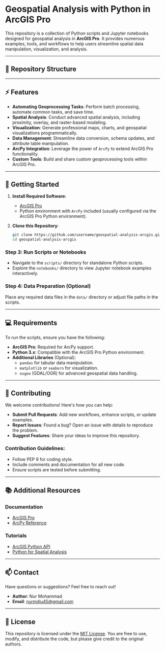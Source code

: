 # Geospatial Analysis with Python in ArcGIS Pro

This repository is a collection of Python scripts and Jupyter notebooks designed for geospatial analysis in **ArcGIS Pro**. It provides numerous examples, tools, and workflows to help users streamline spatial data manipulation, visualization, and analysis.

---

## 📂 Repository Structure


---

## ⚡ Features

- **Automating Geoprocessing Tasks**: Perform batch processing, automate common tasks, and save time.
- **Spatial Analysis**: Conduct advanced spatial analysis, including proximity, overlay, and raster-based modeling.
- **Visualization**: Generate professional maps, charts, and geospatial visualizations programmatically.
- **Data Management**: Streamline data conversion, schema updates, and attribute table manipulation.
- **ArcPy Integration**: Leverage the power of `ArcPy` to extend ArcGIS Pro functionality.
- **Custom Tools**: Build and share custom geoprocessing tools within ArcGIS Pro.

---

## 🔨 Getting Started

1. **Install Required Software**:
   - [ArcGIS Pro](https://www.esri.com/en-us/arcgis/products/arcgis-pro/overview)
   - Python environment with `ArcPy` included (usually configured via the ArcGIS Pro Python environment).

2. **Clone this Repository**:
   ```bash
   git clone https://github.com/username/geospatial-analysis-arcgis.git
   cd geospatial-analysis-arcgis


### Step 3: Run Scripts or Notebooks

- Navigate to the `scripts/` directory for standalone Python scripts.
- Explore the `notebooks/` directory to view Jupyter notebook examples interactively.

### Step 4: Data Preparation (Optional)

Place any required data files in the `data/` directory or adjust file paths in the scripts.

---


## 💻 Requirements

To run the scripts, ensure you have the following:

- **ArcGIS Pro**: Required for ArcPy support.
- **Python 3.x**: Compatible with the ArcGIS Pro Python environment.
- **Additional Libraries** (Optional):
  - `pandas` for tabular data manipulation.
  - `matplotlib` or `seaborn` for visualization.
  - `osgeo` (GDAL/OGR) for advanced geospatial data handling.

---

## 🤝 Contributing

We welcome contributions! Here's how you can help:

- **Submit Pull Requests**: Add new workflows, enhance scripts, or update examples.
- **Report Issues**: Found a bug? Open an issue with details to reproduce the problem.
- **Suggest Features**: Share your ideas to improve this repository.

### Contribution Guidelines:
- Follow PEP 8 for coding style.
- Include comments and documentation for all new code.
- Ensure scripts are tested before submitting.

---

## 📚 Additional Resources

### Documentation
- [ArcGIS Pro](https://pro.arcgis.com/en/pro-app/latest/help/main/welcome-to-the-arcgis-pro-help.htm)
- [ArcPy Reference](https://pro.arcgis.com/en/pro-app/latest/arcpy/main/arcgis-python-api.htm)

### Tutorials
- [ArcGIS Python API](https://developers.arcgis.com/python/)
- [Python for Spatial Analysis](https://geo-python.github.io/)

---

## 📫 Contact

Have questions or suggestions? Feel free to reach out!

- **Author**: Nur Mohammad  
- **Email**: nurmdju45@gmail.com 

---

## 📜 License

This repository is licensed under the [MIT License](LICENSE). You are free to use, modify, and distribute the code, but please give credit to the original authors.


